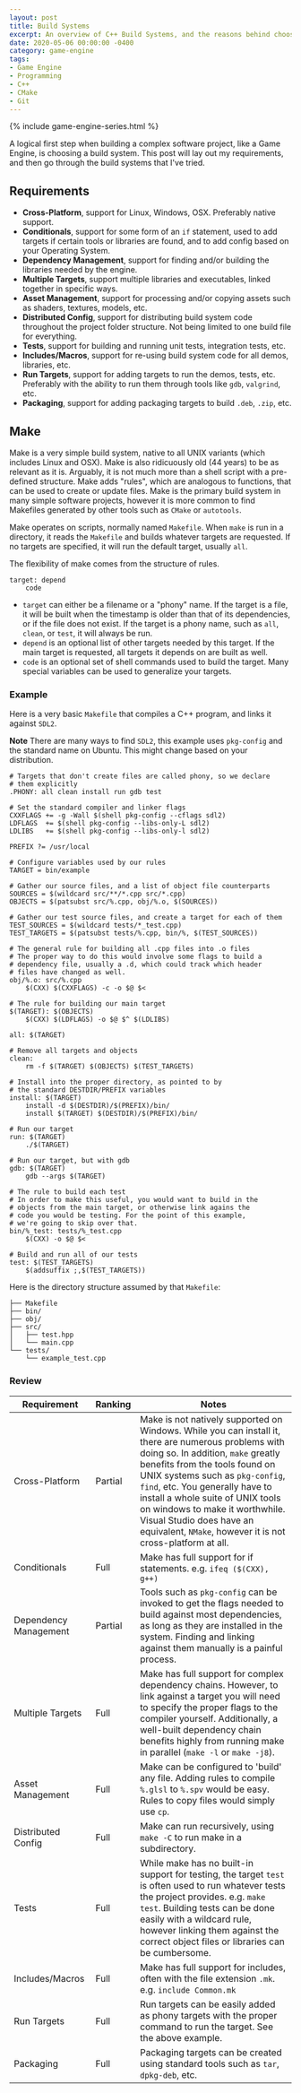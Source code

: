 ```yaml
---
layout: post
title: Build Systems
excerpt: An overview of C++ Build Systems, and the reasons behind choosing CMake.
date: 2020-05-06 00:00:00 -0400
category: game-engine
tags: 
- Game Engine
- Programming
- C++
- CMake
- Git
---
```


{% include game-engine-series.html %}

A logical first step when building a complex software project, like a Game Engine, is choosing a build system. This post will lay out my requirements, and then go through the build systems that I've tried.

## Requirements

* **Cross-Platform**, support for Linux, Windows, OSX. Preferably native support.
* **Conditionals**, support for some form of an `if` statement, used to add targets if certain tools or libraries are found, and to add config based on your Operating System.
* **Dependency Management**, support for finding and/or building the libraries needed by the engine.
* **Multiple Targets**, support multiple libraries and executables, linked together in specific ways.
* **Asset Management**, support for processing and/or copying assets such as shaders, textures, models, etc.
* **Distributed Config**, support for distributing build system code throughout the project folder structure. Not being limited to one build file for everything.
* **Tests**, support for building and running unit tests, integration tests, etc.
* **Includes/Macros**, support for re-using build system code for all demos, libraries, etc.
* **Run Targets**, support for adding targets to run the demos, tests, etc. Preferably with the ability to run them through tools like `gdb`, `valgrind`, etc.
* **Packaging**, support for adding packaging targets to build `.deb`, `.zip`, etc.

## Make

Make is a very simple build system, native to all UNIX variants (which includes Linux and OSX). Make is also ridicuously old (44 years) to be as relevant as it is. Arguably, it is not much more than a shell script with a pre-defined structure. Make adds "rules", which are analogous to functions, that can be used to create or update files. Make is the primary build system in many simple software projects, however it is more common to find Makefiles generated by other tools such as `CMake` or `autotools`.

Make operates on scripts, normally named `Makefile`. When `make` is run in a directory, it reads the `Makefile` and builds whatever targets are requested. If no targets are specified, it will run the default target, usually `all`.

The flexibility of make comes from the structure of rules.

```
target: depend
	code
```

* `target` can either be a filename or a "phony" name. If the target is a file, it will be built when the timestamp is older than that of its dependencies, or if the file does not exist. If the target is a phony name, such as `all`, `clean`, or `test`, it will always be run.
* `depend` is an optional list of other targets needed by this target. If the main target is requested, all targets it depends on are built as well.
* `code` is an optional set of shell commands used to build the target. Many special variables can be used to generalize your targets.

### Example

Here is a very basic `Makefile` that compiles a C++ program, and links it against `SDL2`.

**Note** There are many ways to find `SDL2`, this example uses `pkg-config` and the standard name on Ubuntu. This might change based on your distribution.

```make
# Targets that don't create files are called phony, so we declare 
# them explicitly
.PHONY: all clean install run gdb test

# Set the standard compiler and linker flags
CXXFLAGS += -g -Wall $(shell pkg-config --cflags sdl2)
LDFLAGS  += $(shell pkg-config --libs-only-L sdl2)
LDLIBS   += $(shell pkg-config --libs-only-l sdl2)

PREFIX ?= /usr/local

# Configure variables used by our rules
TARGET = bin/example

# Gather our source files, and a list of object file counterparts
SOURCES = $(wildcard src/**/*.cpp src/*.cpp)
OBJECTS = $(patsubst src/%.cpp, obj/%.o, $(SOURCES))

# Gather our test source files, and create a target for each of them
TEST_SOURCES = $(wildcard tests/*_test.cpp)
TEST_TARGETS = $(patsubst tests/%.cpp, bin/%, $(TEST_SOURCES))

# The general rule for building all .cpp files into .o files
# The proper way to do this would involve some flags to build a
# dependency file, usually a .d, which could track which header
# files have changed as well.
obj/%.o: src/%.cpp
	$(CXX) $(CXXFLAGS) -c -o $@ $<

# The rule for building our main target
$(TARGET): $(OBJECTS)
	$(CXX) $(LDFLAGS) -o $@ $^ $(LDLIBS)

all: $(TARGET)

# Remove all targets and objects
clean:
	rm -f $(TARGET) $(OBJECTS) $(TEST_TARGETS)

# Install into the proper directory, as pointed to by
# the standard DESTDIR/PREFIX variables
install: $(TARGET)
	install -d $(DESTDIR)/$(PREFIX)/bin/
	install $(TARGET) $(DESTDIR)/$(PREFIX)/bin/

# Run our target
run: $(TARGET)
	./$(TARGET)

# Run our target, but with gdb
gdb: $(TARGET)
	gdb --args $(TARGET)

# The rule to build each test
# In order to make this useful, you would want to build in the
# objects from the main target, or otherwise link agains the
# code you would be testing. For the point of this example,
# we're going to skip over that.
bin/%_test: tests/%_test.cpp
	$(CXX) -o $@ $<

# Build and run all of our tests
test: $(TEST_TARGETS)
	$(addsuffix ;,$(TEST_TARGETS))

```

Here is the directory structure assumed by that `Makefile`:

```
├── Makefile
├── bin/
├── obj/
├── src/
│   ├── test.hpp
│   └── main.cpp
└── tests/
    └── example_test.cpp
```

### Review

| Requirement | Ranking | Notes |
|-|-|-|
| Cross-Platform | Partial | Make is not natively supported on Windows. While you can install it, there are numerous problems with doing so. In addition, `make` greatly benefits from the tools found on UNIX systems such as `pkg-config`, `find`, etc. You generally have to install a whole suite of UNIX tools on windows to make it worthwhile. Visual Studio does have an equivalent, `NMake`, however it is not cross-platform at all. |
| Conditionals | Full | Make has full support for if statements. e.g. `ifeq ($(CXX), g++)` |
| Dependency Management | Partial | Tools such as `pkg-config` can be invoked to get the flags needed to build against most dependencies, as long as they are installed in the system. Finding and linking against them manually is a painful process. |
| Multiple Targets | Full | Make has full support for complex dependency chains. However, to link against a target you will need to specify the proper flags to the compiler yourself. Additionally, a well-built dependency chain benefits highly from running make in parallel (`make -l` or `make -j8`). |
| Asset Management | Full | Make can be configured to 'build' any file. Adding rules to compile `%.glsl` to `%.spv` would be easy. Rules to copy files would simply use `cp`.
| Distributed Config | Full | Make can run recursively, using `make -C` to run make in a subdirectory. |
| Tests | Full | While make has no built-in support for testing, the target `test` is often used to run whatever tests the project provides. e.g. `make test`. Building tests can be done easily with a wildcard rule, however linking them against the correct object files or libraries can be cumbersome. |
| Includes/Macros | Full | Make has full support for includes, often with the file extension `.mk`. e.g. `include Common.mk`  |
| Run Targets | Full | Run targets can be easily added as phony targets with the proper command to run the target. See the above example. |
| Packaging | Full | Packaging targets can be created using standard tools such as `tar`, `dpkg-deb`, etc. |
